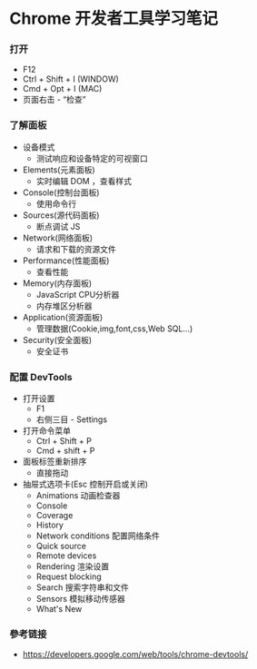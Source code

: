 # Chrome 开发者工具学习笔记

### 打开
- F12
- Ctrl + Shift + I (WINDOW)
- Cmd + Opt + I (MAC)
- 页面右击 - “检查”

### 了解面板
- 设备模式
    - 测试响应和设备特定的可视窗口
- Elements(元素面板)
    - 实时编辑 DOM ，查看样式
- Console(控制台面板)
    - 使用命令行
- Sources(源代码面板)
    - 断点调试 JS
- Network(网络面板)
    - 请求和下载的资源文件
- Performance(性能面板)
    - 查看性能
- Memory(内存面板)
    - JavaScript CPU分析器
    - 内存堆区分析器
- Application(资源面板)
    - 管理数据(Cookie,img,font,css,Web SQL...)
- Security(安全面板)
    - 安全证书

### 配置 DevTools
- 打开设置
    - F1
    - 右侧三目 - Settings
- 打开命令菜单
    - Ctrl + Shift + P
    - Cmd + shift + P
- 面板标签重新排序
    - 直接拖动
- 抽屉式选项卡(Esc 控制开启或关闭)
    - Animations 动画检查器    
    - Console 
    - Coverage
    - History
    - Network conditions 配置网络条件
    - Quick source
    - Remote devices
    - Rendering 渲染设置
    - Request blocking
    - Search 搜索字符串和文件
    - Sensors 模拟移动传感器
    - What's New


### 參考链接
- https://developers.google.com/web/tools/chrome-devtools/

